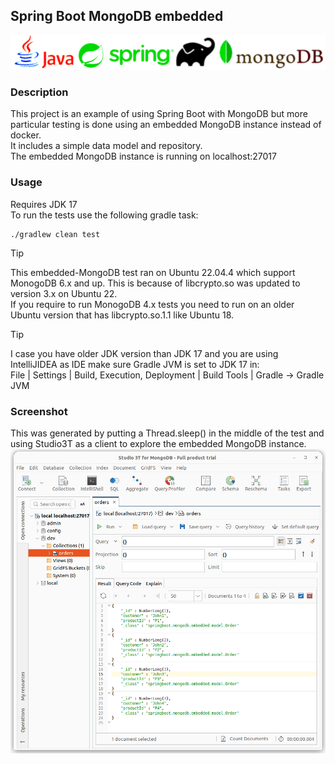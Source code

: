 Spring Boot MongoDB embedded 
--
![](assets/images/logo3.png)

### Description
This project is an example of using Spring Boot with MongoDB but more particular testing is done using an embedded MongoDB instance instead of docker. <br/>
It includes a simple data model and repository.<br/>
The embedded MongoDB instance is running on localhost:27017
### Usage
Requires JDK 17<br/>
To run the tests use the following gradle task:<br/>
```
./gradlew clean test
```
> [!TIP]
> This embedded-MongoDB test ran on Ubuntu 22.04.4 which support MonogoDB 6.x and up. This is because of libcrypto.so was updated to version 3.x on Ubuntu 22.<br/>
> If you require to run MonogoDB 4.x tests you need to run on an older Ubuntu version that has libcrypto.so.1.1 like Ubuntu 18.

> [!TIP]
> I case you have older JDK version than JDK 17 and you are using IntelliJIDEA as IDE make sure Gradle JVM is set to JDK 17 in:<br/>
> File | Settings | Build, Execution, Deployment | Build Tools | Gradle  -> Gradle JVM

### Screenshot
This was generated by putting a Thread.sleep() in the middle of the test and using Studio3T as a client to explore the embedded MongoDB instance.
![](assets/images/screen1.png)
